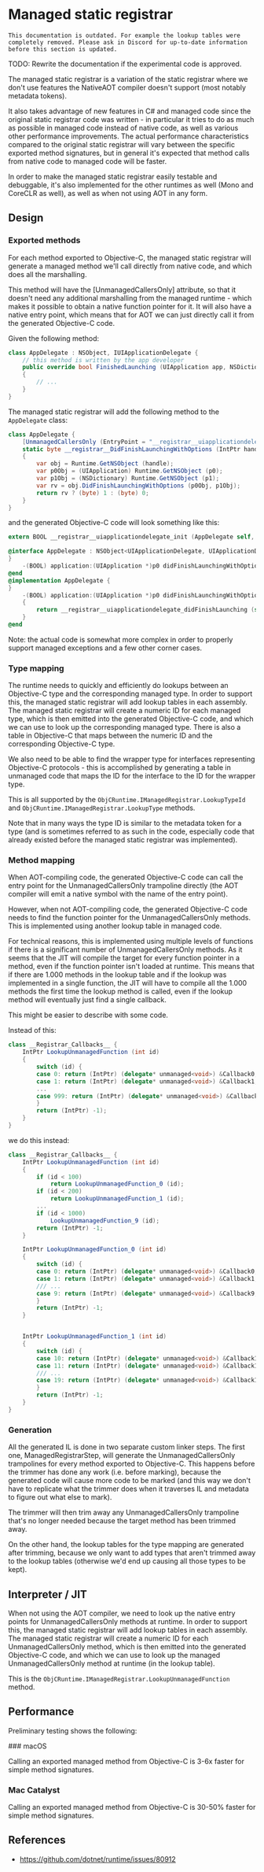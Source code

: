 # Managed static registrar

    This documentation is outdated. For example the lookup tables were
    completely removed. Please ask in Discord for up-to-date information
    before this section is updated.

TODO: Rewrite the documentation if the experimental code is approved.

The managed static registrar is a variation of the static registrar where we
don't use features the NativeAOT compiler doesn't support (most notably
metadata tokens).

It also takes advantage of new features in C# and managed code since the
original static registrar code was written - in particular it tries to do as
much as possible in managed code instead of native code, as well as various
other performance improvements. The actual performance characteristics
compared to the original static registrar will vary between the specific
exported method signatures, but in general it's expected that method calls
from native code to managed code will be faster.

In order to make the managed static registrar easily testable and debuggable,
it's also implemented for the other runtimes as well (Mono and CoreCLR as
well), as well as when not using AOT in any form.

## Design

### Exported methods

For each method exported to Objective-C, the managed static registrar will
generate a managed method we'll call directly from native code, and which does
all the marshalling.

This method will have the [UnmanagedCallersOnly] attribute, so that it doesn't
need any additional marshalling from the managed runtime - which makes it
possible to obtain a native function pointer for it. It will also have a
native entry point, which means that for AOT we can just directly call it from
the generated Objective-C code.

Given the following method:

```csharp
class AppDelegate : NSObject, IUIApplicationDelegate {
    // this method is written by the app developer
    public override bool FinishedLaunching (UIApplication app, NSDictionary options)
    {
        // ...
    }
}
```

The managed static registrar will add the following method to the `AppDelegate` class:

```csharp
class AppDelegate {
    [UnmanagedCallersOnly (EntryPoint = "__registrar__uiapplicationdelegate_didFinishLaunching")]
    static byte __registrar__DidFinishLaunchingWithOptions (IntPtr handle, IntPtr selector, IntPtr p0, IntPtr p1)
    {
        var obj = Runtime.GetNSObject (handle);
        var p0Obj = (UIApplication) Runtime.GetNSObject (p0);
        var p1Obj = (NSDictionary) Runtime.GetNSObject (p1);
        var rv = obj.DidFinishLaunchingWithOptions (p0Obj, p1Obj);
        return rv ? (byte) 1 : (byte) 0;
    }
}
```

and the generated Objective-C code will look something like this:

```objective-c
extern BOOL __registrar__uiapplicationdelegate_init (AppDelegate self, SEL _cmd, UIApplication* p0, NSDictionary* p1);

@interface AppDelegate : NSObject<UIApplicationDelegate, UIApplicationDelegate> {
}
    -(BOOL) application:(UIApplication *)p0 didFinishLaunchingWithOptions:(NSDictionary *)p1;
@end
@implementation AppDelegate {
}
    -(BOOL) application:(UIApplication *)p0 didFinishLaunchingWithOptions:(NSDictionary *)p1
    {
        return __registrar__uiapplicationdelegate_didFinishLaunching (self, _cmd, p0, p1);
    }
@end
```

Note: the actual code is somewhat more complex in order to properly support
managed exceptions and a few other corner cases.

### Type mapping

The runtime needs to quickly and efficiently do lookups between an Objective-C
type and the corresponding managed type. In order to support this, the managed
static registrar will add lookup tables in each assembly. The managed static
registrar will create a numeric ID for each managed type, which is then
emitted into the generated Objective-C code, and which we can use to look up
the corresponding managed type. There is also a table in Objective-C that maps
between the numeric ID and the corresponding Objective-C type.

We also need to be able to find the wrapper type for interfaces representing
Objective-C protocols - this is accomplished by generating a table in
unmanaged code that maps the ID for the interface to the ID for the wrapper
type.

This is all supported by the `ObjCRuntime.IManagedRegistrar.LookupTypeId` and
`ObjCRuntime.IManagedRegistrar.LookupType` methods.

Note that in many ways the type ID is similar to the metadata token for a type
(and is sometimes referred to as such in the code, especially code that
already existed before the managed static registrar was implemented).

### Method mapping

When AOT-compiling code, the generated Objective-C code can call the entry
point for the UnmanagedCallersOnly trampoline directly (the AOT compiler will
emit a native symbol with the name of the entry point).

However, when not AOT-compiling code, the generated Objective-C code needs to
find the function pointer for the UnmanagedCallersOnly methods. This is
implemented using another lookup table in managed code.

For technical reasons, this is implemented using multiple levels of functions if
there is a significant number of UnmanagedCallersOnly methods. As it seems
that the JIT will compile the target for every function pointer in a method,
even if the function pointer isn't loaded at runtime. This means that if
there are 1.000 methods in the lookup table and if the lookup was
implemented in a single function, the JIT will have to compile all
the 1.000 methods the first time the lookup method is called, even 
if the lookup method will eventually just find a single callback.

This might be easier to describe with some code.

Instead of this:

```csharp
class __Registrar_Callbacks__ {
    IntPtr LookupUnmanagedFunction (int id)
    {
        switch (id) {
        case 0: return (IntPtr) (delegate* unmanaged<void>) &Callback0;
        case 1: return (IntPtr) (delegate* unmanaged<void>) &Callback1;
        ...
        case 999: return (IntPtr) (delegate* unmanaged<void>) &Callback999;
        }
        return (IntPtr) -1);
    }
}
```

we do this instead:

```csharp
class __Registrar_Callbacks__ {
    IntPtr LookupUnmanagedFunction (int id)
    {
        if (id < 100)
            return LookupUnmanagedFunction_0 (id);
        if (id < 200)
            return LookupUnmanagedFunction_1 (id);
        ...
        if (id < 1000)
            LookupUnmanagedFunction_9 (id);
        return (IntPtr) -1;
    }

    IntPtr LookupUnmanagedFunction_0 (int id)
    {
        switch (id) {
        case 0: return (IntPtr) (delegate* unmanaged<void>) &Callback0;
        case 1: return (IntPtr) (delegate* unmanaged<void>) &Callback1;
        /// ...
        case 9: return (IntPtr) (delegate* unmanaged<void>) &Callback9;
        }
        return (IntPtr) -1;
    }


    IntPtr LookupUnmanagedFunction_1 (int id)
    {
        switch (id) {
        case 10: return (IntPtr) (delegate* unmanaged<void>) &Callback10;
        case 11: return (IntPtr) (delegate* unmanaged<void>) &Callback11;
        /// ...
        case 19: return (IntPtr) (delegate* unmanaged<void>) &Callback19;
        }
        return (IntPtr) -1;
    }
}
```


### Generation

All the generated IL is done in two separate custom linker steps. The first
one, ManagedRegistrarStep, will generate the UnmanagedCallersOnly trampolines
for every method exported to Objective-C. This happens before the trimmer has
done any work (i.e. before marking), because the generated code will cause
more code to be marked (and this way we don't have to replicate what the
trimmer does when it traverses IL and metadata to figure out what else to
mark).

The trimmer will then trim away any UnmanagedCallersOnly trampoline that's no
longer needed because the target method has been trimmed away.

On the other hand, the lookup tables for the type mapping are generated after
trimming, because we only want to add types that aren't trimmed away to the
lookup tables (otherwise we'd end up causing all those types to be kept).

## Interpreter / JIT

When not using the AOT compiler, we need to look up the native entry points
for UnmanagedCallersOnly methods at runtime. In order to support this, the
managed static registrar will add lookup tables in each assembly. The managed
static registrar will create a numeric ID for each UnmanagedCallersOnly
method, which is then emitted into the generated Objective-C code, and which
we can use to look up the managed UnmanagedCallersOnly method at runtime (in
the lookup table).

This is the `ObjCRuntime.IManagedRegistrar.LookupUnmanagedFunction` method.

## Performance

Preliminary testing shows the following:

### macOS

Calling an exported managed method from Objective-C is 3-6x faster for simple method signatures.

### Mac Catalyst

Calling an exported managed method from Objective-C is 30-50% faster for simple method signatures.

## References

* https://github.com/dotnet/runtime/issues/80912
